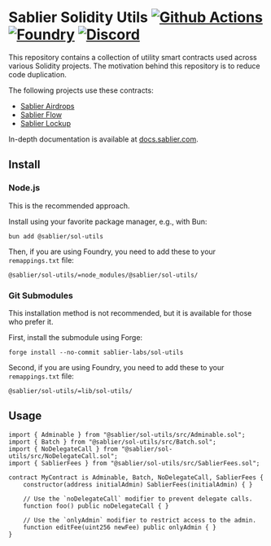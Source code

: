 # Sablier Solidity Utils [![Github Actions][gha-badge]][gha] [![Foundry][foundry-badge]][foundry] [![Discord][discord-badge]][discord]

[gha]: https://github.com/sablier-labs/v2-core/actions
[gha-badge]: https://github.com/sablier-labs/v2-core/actions/workflows/ci.yml/badge.svg
[discord]: https://discord.gg/bSwRCwWRsT
[discord-badge]: https://img.shields.io/discord/659709894315868191
[foundry]: https://getfoundry.sh
[foundry-badge]: https://img.shields.io/badge/Built%20with-Foundry-FFDB1C.svg

This repository contains a collection of utility smart contracts used across various Solidity projects. The motivation
behind this repository is to reduce code duplication.

The following projects use these contracts:

- [Sablier Airdrops](https://github.com/sablier-labs/airdrops/)
- [Sablier Flow](https://github.com/sablier-labs/flow/)
- [Sablier Lockup](https://github.com/sablier-labs/lockup/)

In-depth documentation is available at [docs.sablier.com](https://docs.sablier.com).

## Install

### Node.js

This is the recommended approach.

Install using your favorite package manager, e.g., with Bun:

```shell
bun add @sablier/sol-utils
```

Then, if you are using Foundry, you need to add these to your `remappings.txt` file:

```text
@sablier/sol-utils/=node_modules/@sablier/sol-utils/
```

### Git Submodules

This installation method is not recommended, but it is available for those who prefer it.

First, install the submodule using Forge:

```shell
forge install --no-commit sablier-labs/sol-utils
```

Second, if you are using Foundry, you need to add these to your `remappings.txt` file:

```text
@sablier/sol-utils/=lib/sol-utils/
```

## Usage

```solidity
import { Adminable } from "@sablier/sol-utils/src/Adminable.sol";
import { Batch } from "@sablier/sol-utils/src/Batch.sol";
import { NoDelegateCall } from "@sablier/sol-utils/src/NoDelegateCall.sol";
import { SablierFees } from "@sablier/sol-utils/src/SablierFees.sol";

contract MyContract is Adminable, Batch, NoDelegateCall, SablierFees {
    constructor(address initialAdmin) SablierFees(initialAdmin) { }

    // Use the `noDelegateCall` modifier to prevent delegate calls.
    function foo() public noDelegateCall { }

    // Use the `onlyAdmin` modifier to restrict access to the admin.
    function editFee(uint256 newFee) public onlyAdmin { }
}
```
